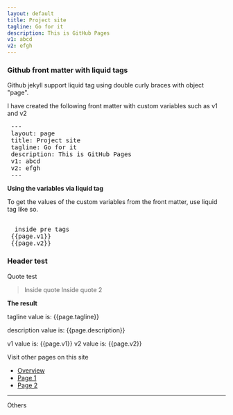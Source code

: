 ```yaml
---
layout: default
title: Project site
tagline: Go for it 
description: This is GitHub Pages
v1: abcd
v2: efgh
---
```



<h3>Github front matter with liquid tags</h3>

Github jekyll support liquid tag using double curly braces with object "page".

I have created the following front matter with custom variables such as v1 and v2

<pre>
 ---
 layout: page
 title: Project site
 tagline: Go for it 
 description: This is GitHub Pages
 v1: abcd
 v2: efgh
 ---
</pre>

**Using the variables via liquid tag**

To get the values of the custom variables from the front matter, use liquid tag like so. 

<pre> 
  inside pre tags
 {{page.v1}}
 {{page.v2}}
</pre>


### Header test

Quote test

> Inside quote
> Inside quote 2



**The result**

tagline value is: {{page.tagline}}

description value is: {{page.description}}

v1 value is: {{page.v1}}
v2 value is: {{page.v2}}


Visit other pages on this site

- [Overview](pages/overview.html)
- [Page 1](pages/page1.html)
- [Page 2](pages/page2.html)


---

Others


